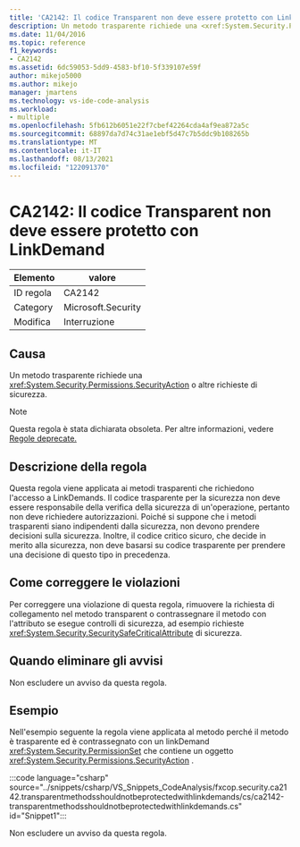 ```yaml
---
title: 'CA2142: Il codice Transparent non deve essere protetto con LinkDemand'
description: Un metodo trasparente richiede una <xref:System.Security.Permissions.SecurityAction> o altre richieste di sicurezza.
ms.date: 11/04/2016
ms.topic: reference
f1_keywords:
- CA2142
ms.assetid: 6dc59053-5dd9-4583-bf10-5f339107e59f
author: mikejo5000
ms.author: mikejo
manager: jmartens
ms.technology: vs-ide-code-analysis
ms.workload:
- multiple
ms.openlocfilehash: 5fb612b6051e22f7cbef42264cda4af9ea872a5c
ms.sourcegitcommit: 68897da7d74c31ae1ebf5d47c7b5ddc9b108265b
ms.translationtype: MT
ms.contentlocale: it-IT
ms.lasthandoff: 08/13/2021
ms.locfileid: "122091370"
---
```

# <a name="ca2142-transparent-code-should-not-be-protected-with-linkdemands"></a>CA2142: Il codice Transparent non deve essere protetto con LinkDemand

|Elemento|valore|
|-|-|
|ID regola|CA2142|
|Category|Microsoft.Security|
|Modifica|Interruzione|

## <a name="cause"></a>Causa
Un metodo trasparente richiede una <xref:System.Security.Permissions.SecurityAction> o altre richieste di sicurezza.

> [!NOTE]
> Questa regola è stata dichiarata obsoleta. Per altre informazioni, vedere [Regole deprecate.](fxcop-unported-deprecated-rules.md)

## <a name="rule-description"></a>Descrizione della regola
Questa regola viene applicata ai metodi trasparenti che richiedono l'accesso a LinkDemands. Il codice trasparente per la sicurezza non deve essere responsabile della verifica della sicurezza di un'operazione, pertanto non deve richiedere autorizzazioni. Poiché si suppone che i metodi trasparenti siano indipendenti dalla sicurezza, non devono prendere decisioni sulla sicurezza. Inoltre, il codice critico sicuro, che decide in merito alla sicurezza, non deve basarsi su codice trasparente per prendere una decisione di questo tipo in precedenza.

## <a name="how-to-fix-violations"></a>Come correggere le violazioni
Per correggere una violazione di questa regola, rimuovere la richiesta di collegamento nel metodo transparent o contrassegnare il metodo con l'attributo se esegue controlli di sicurezza, ad esempio richieste <xref:System.Security.SecuritySafeCriticalAttribute> di sicurezza.

## <a name="when-to-suppress-warnings"></a>Quando eliminare gli avvisi
Non escludere un avviso da questa regola.

## <a name="example"></a>Esempio
Nell'esempio seguente la regola viene applicata al metodo perché il metodo è trasparente ed è contrassegnato con un linkDemand <xref:System.Security.PermissionSet> che contiene un oggetto <xref:System.Security.Permissions.SecurityAction> .

:::code language="csharp" source="../snippets/csharp/VS_Snippets_CodeAnalysis/fxcop.security.ca2142.transparentmethodsshouldnotbeprotectedwithlinkdemands/cs/ca2142-transparentmethodsshouldnotbeprotectedwithlinkdemands.cs" id="Snippet1":::

Non escludere un avviso da questa regola.
